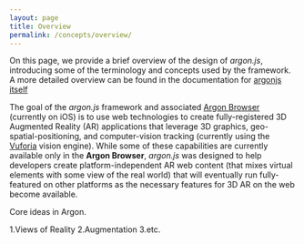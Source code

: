 ```yaml
---
layout: page
title: Overview
permalink: /concepts/overview/
---
```


On this page, we provide a brief overview of the design of *argon.js*, introducing some of the terminology and concepts used by the framework. A more detailed overview can be found in the documentation for [argonjs itself]()

The goal of the *argon.js* framework and associated [Argon Browser](http://argonjs.io/argon-app) (currently on iOS) is to use web technologies to create fully-registered 3D Augmented Reality (AR) applications that leverage 3D graphics, geo-spatial-positioning, and computer-vision tracking (currently using the [Vuforia](https://www.vuforia.com) vision engine). While some of these capabilities are currently available only in the **Argon Browser**, *argon.js* was designed to help developers create platform-independent AR web content (that mixes virtual elements with some view of the real world) that will eventually run fully-featured on other platforms as the necessary features for 3D AR on the web become available. 

Core ideas in Argon.

1.Views of Reality
2.Augmentation
3.etc. 